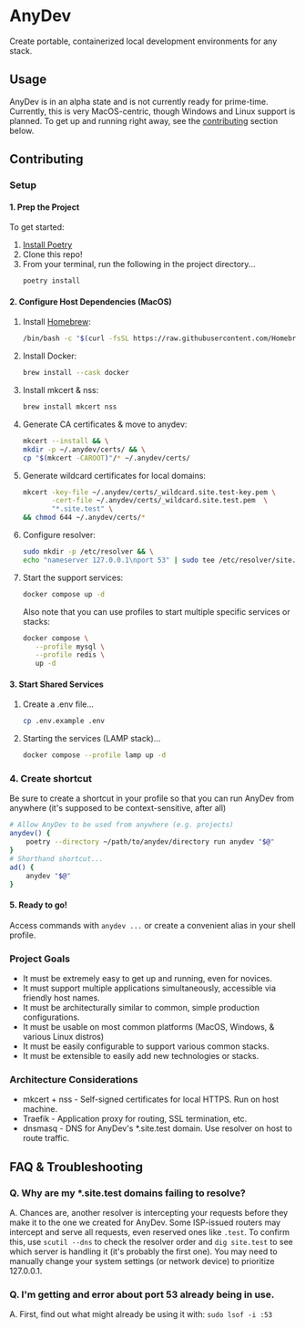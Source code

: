 # AnyDev
Create portable, containerized local development environments for any stack.

## Usage
AnyDev is in an alpha state and is not currently ready for prime-time. Currently, this is very MacOS-centric, though
Windows and Linux support is planned. To get up and running right away, see the [contributing](#contributing) section
below.

## Contributing

### Setup
#### 1. Prep the Project
To get started:
1. [Install Poetry](https://python-poetry.org/docs/#installation)
2. Clone this repo!
3. From your terminal, run the following in the project directory...
   ```bash
   poetry install
   ```

#### 2. Configure Host Dependencies (MacOS)

1. Install [Homebrew](https://brew.sh/):
   ```bash
   /bin/bash -c "$(curl -fsSL https://raw.githubusercontent.com/Homebrew/install/HEAD/install.sh)"
   ```
2. Install Docker:
   ```bash
   brew install --cask docker
   ```
3. Install mkcert & nss:
   ```bash
   brew install mkcert nss
   ```
4. Generate CA certificates & move to anydev:
   ```bash
   mkcert --install && \
   mkdir -p ~/.anydev/certs/ && \
   cp "$(mkcert -CAROOT)"/* ~/.anydev/certs/
   ```
5. Generate wildcard certificates for local domains:
   ```bash
   mkcert -key-file ~/.anydev/certs/_wildcard.site.test-key.pem \
          -cert-file ~/.anydev/certs/_wildcard.site.test.pem  \
          "*.site.test" \
   && chmod 644 ~/.anydev/certs/*
   ```
6. Configure resolver:
   ```bash
   sudo mkdir -p /etc/resolver && \
   echo "nameserver 127.0.0.1\nport 53" | sudo tee /etc/resolver/site.test
   ```
7. Start the support services:
   ```bash
   docker compose up -d
   ```
   Also note that you can use profiles to start multiple specific services or stacks:
   ```bash
   docker compose \
      --profile mysql \
      --profile redis \
      up -d
   ```

#### 3. Start Shared Services

1. Create a .env file...
   ```bash
   cp .env.example .env
   ```
2. Starting the services (LAMP stack)...
   ```bash
   docker compose --profile lamp up -d
   ```
### 4. Create shortcut
Be sure to create a shortcut in your profile so that you can run AnyDev from anywhere (it's supposed to be context-sensitive, after all)
```bash
# Allow AnyDev to be used from anywhere (e.g. projects)
anydev() {
    poetry --directory ~/path/to/anydev/directory run anydev "$@"
}
# Shorthand shortcut...
ad() {
    anydev "$@"
}
```

#### 5. Ready to go!
Access commands with `anydev ...` or create a convenient alias in your shell profile.

### Project Goals
* It must be extremely easy to get up and running, even for novices.
* It must support multiple applications simultaneously, accessible via friendly host names.
* It must be architecturally similar to common, simple production configurations.
* It must be usable on most common platforms (MacOS, Windows, & various Linux distros)
* It must be easily configurable to support various common stacks.
* It must be extensible to easily add new technologies or stacks.

### Architecture Considerations
* mkcert + nss - Self-signed certificates for local HTTPS. Run on host machine.
* Traefik - Application proxy for routing, SSL termination, etc.
* dnsmasq - DNS for AnyDev's *.site.test domain. Use resolver on host to route traffic.

## FAQ & Troubleshooting

### Q. Why are my *.site.test domains failing to resolve?
A. Chances are, another resolver is intercepting your requests before they make it to the one we created for AnyDev. Some ISP-issued routers may intercept and serve all requests, even reserved ones like `.test`. To confirm this, use `scutil --dns` to check the resolver order and `dig site.test` to see which server is handling it (it's probably the first one). You may need to manually change your system settings (or network device) to prioritize 127.0.0.1.

### Q. I'm getting and error about port 53 already being in use.
A. First, find out what might already be using it with: `sudo lsof -i :53`
